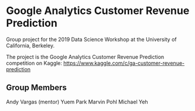 # Google Analytics Customer Revenue Prediction

Group project for the 2019 Data Science Workshop at the University of California, Berkeley.

The project is the Google Analytics Customer Revenue Prediction competition on Kaggle: https://www.kaggle.com/c/ga-customer-revenue-prediction

## Group Members

Andy Vargas (mentor)
Yuem Park
Marvin Pohl
Michael Yeh
